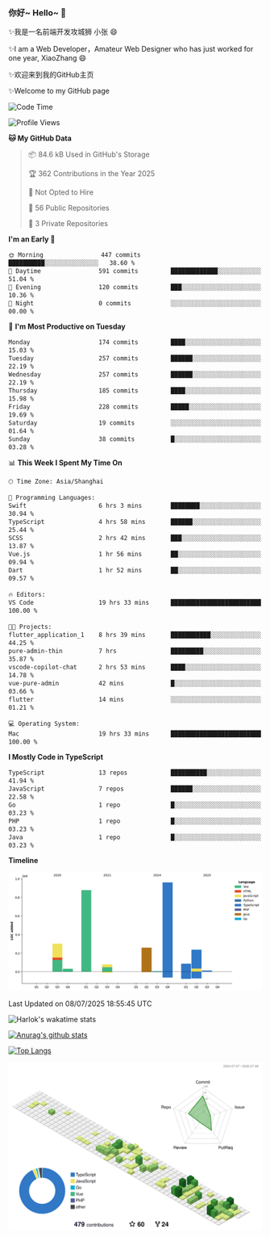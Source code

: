 ### 你好~ Hello~ 👋

✨我是一名前端开发攻城狮 小张 😄

✨I am a Web Developer，Amateur Web Designer who has just worked for one year, XiaoZhang 😄

✨欢迎来到我的GitHub主页

✨Welcome to my GitHub page
<!--
**7148505/7148505** is a ✨ _special_ ✨ repository because its `README.md` (this file) appears on your GitHub profile.

Here are some ideas to get you started:

- 🔭 I’m currently working on ...
- 🌱 I’m currently learning ...
- 👯 I’m looking to collaborate on ...
- 🤔 I’m looking for help with ...
- 💬 Ask me about ...
- 📫 How to reach me: ...
- 😄 Pronouns: ...
- ⚡ Fun fact: ...
-->

<!--START_SECTION:waka-->
![Code Time](http://img.shields.io/badge/Code%20Time-2%2C758%20hrs%2057%20mins-blue)

![Profile Views](http://img.shields.io/badge/Profile%20Views-1-blue)

**🐱 My GitHub Data** 

> 📦 84.6 kB Used in GitHub's Storage 
 > 
> 🏆 362 Contributions in the Year 2025
 > 
> 🚫 Not Opted to Hire
 > 
> 📜 56 Public Repositories 
 > 
> 🔑 3 Private Repositories 
 > 
**I'm an Early 🐤** 

```text
🌞 Morning                447 commits         ██████████░░░░░░░░░░░░░░░   38.60 % 
🌆 Daytime                591 commits         █████████████░░░░░░░░░░░░   51.04 % 
🌃 Evening                120 commits         ███░░░░░░░░░░░░░░░░░░░░░░   10.36 % 
🌙 Night                  0 commits           ░░░░░░░░░░░░░░░░░░░░░░░░░   00.00 % 
```
📅 **I'm Most Productive on Tuesday** 

```text
Monday                   174 commits         ████░░░░░░░░░░░░░░░░░░░░░   15.03 % 
Tuesday                  257 commits         ██████░░░░░░░░░░░░░░░░░░░   22.19 % 
Wednesday                257 commits         ██████░░░░░░░░░░░░░░░░░░░   22.19 % 
Thursday                 185 commits         ████░░░░░░░░░░░░░░░░░░░░░   15.98 % 
Friday                   228 commits         █████░░░░░░░░░░░░░░░░░░░░   19.69 % 
Saturday                 19 commits          ░░░░░░░░░░░░░░░░░░░░░░░░░   01.64 % 
Sunday                   38 commits          █░░░░░░░░░░░░░░░░░░░░░░░░   03.28 % 
```


📊 **This Week I Spent My Time On** 

```text
🕑︎ Time Zone: Asia/Shanghai

💬 Programming Languages: 
Swift                    6 hrs 3 mins        ████████░░░░░░░░░░░░░░░░░   30.94 % 
TypeScript               4 hrs 58 mins       ██████░░░░░░░░░░░░░░░░░░░   25.44 % 
SCSS                     2 hrs 42 mins       ███░░░░░░░░░░░░░░░░░░░░░░   13.87 % 
Vue.js                   1 hr 56 mins        ██░░░░░░░░░░░░░░░░░░░░░░░   09.94 % 
Dart                     1 hr 52 mins        ██░░░░░░░░░░░░░░░░░░░░░░░   09.57 % 

🔥 Editors: 
VS Code                  19 hrs 33 mins      █████████████████████████   100.00 % 

🐱‍💻 Projects: 
flutter_application_1    8 hrs 39 mins       ███████████░░░░░░░░░░░░░░   44.25 % 
pure-admin-thin          7 hrs               █████████░░░░░░░░░░░░░░░░   35.87 % 
vscode-copilot-chat      2 hrs 53 mins       ████░░░░░░░░░░░░░░░░░░░░░   14.78 % 
vue-pure-admin           42 mins             █░░░░░░░░░░░░░░░░░░░░░░░░   03.66 % 
flutter                  14 mins             ░░░░░░░░░░░░░░░░░░░░░░░░░   01.21 % 

💻 Operating System: 
Mac                      19 hrs 33 mins      █████████████████████████   100.00 % 
```

**I Mostly Code in TypeScript** 

```text
TypeScript               13 repos            ██████████░░░░░░░░░░░░░░░   41.94 % 
JavaScript               7 repos             ██████░░░░░░░░░░░░░░░░░░░   22.58 % 
Go                       1 repo              █░░░░░░░░░░░░░░░░░░░░░░░░   03.23 % 
PHP                      1 repo              █░░░░░░░░░░░░░░░░░░░░░░░░   03.23 % 
Java                     1 repo              █░░░░░░░░░░░░░░░░░░░░░░░░   03.23 % 
```



**Timeline**

![Lines of Code chart](https://raw.githubusercontent.com/littleCareless/littleCareless/master/assets/bar_graph.png)


 Last Updated on 08/07/2025 18:55:45 UTC
<!--END_SECTION:waka-->
![Harlok's wakatime stats](https://github-readme-stats.vercel.app/api/wakatime?username=littleCareless)

[![Anurag's github stats](https://github-readme-stats.vercel.app/api?username=littleCareless)](https://github.com/anuraghazra/github-readme-stats)

[![Top Langs](https://github-readme-stats.vercel.app/api/top-langs/?username=littleCareless&layout=compact)](https://github.com/anuraghazra/github-readme-stats)

![](./profile-3d-contrib/profile-green-animate.svg)
